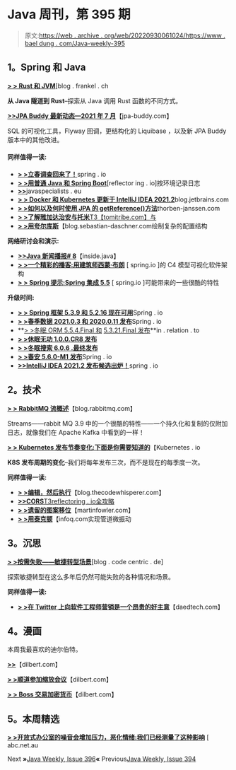 # Java 周刊，第 395 期

> 原文:[https://web . archive . org/web/20220930061024/https://www . bael dung . com/Java-weekly-395](https://web.archive.org/web/20220930061024/https://www.baeldung.com/java-weekly-395)

## **1。Spring 和 Java**

[**> > Rust 和 JVM**](https://web.archive.org/web/20221126230437/https://blog.frankel.ch/start-rust/7/)[blog . frankel . ch

**从 Java 隧道到 Rust**–探索从 Java 调用 Rust 函数的不同方式。

[**>>JPA Buddy 最新动态—2021 年 7 月**](https://web.archive.org/web/20221126230437/https://www.jpa-buddy.com/blog/whats-new-in-jpa-buddy-july-2021/)【jpa-buddy.com】

SQL 的可视化工具，Flyway 回调，更结构化的 Liquibase ，以及新 JPA Buddy 版本中的其他改进。

#### **同样值得一读:**

*   [**> >立春调查回来了！**](https://web.archive.org/web/20221126230437/https://spring.io/blog/2021/07/15/state-of-spring-survey-is-back)spring . io
*   [**> >用普通 Java 和 Spring Boot**](https://web.archive.org/web/20221126230437/https://reflectoring.io/profile-specific-logging-spring-boot/)[reflector ing . io]按环境记录日志
*   [**>>**](https://web.archive.org/web/20221126230437/https://www.javaspecialists.eu/archive/Issue291-Snakes-and-Ladders.html)javaspecialists . eu
*   [**> > Docker 和 Kubernetes 更新于 IntelliJ IDEA 2021.2**](https://web.archive.org/web/20221126230437/https://blog.jetbrains.com/idea/2021/07/docker-and-kubernetes-2021-2/)blog.jetbrains.com
*   [**> >如何以及何时使用 JPA 的 getReference()方法**](https://web.archive.org/web/20221126230437/https://thorben-janssen.com/jpa-getreference/)thorben-janssen.com
*   [**> >了解雅加达治安与托米**T3【tomitribe.com】与](https://web.archive.org/web/20221126230437/https://www.tomitribe.com/blog/understanding-jakarta-security-with-tomee/)
*   [**> >用夸尔库斯**](https://web.archive.org/web/20221126230437/https://blog.sebastian-daschner.com/entries/quarkus-complex-configuration-configmapping)【blog.sebastian-daschner.com绘制复杂的配置结构

**网络研讨会和演示:**

*   [**>>Java 新闻播报# 8**](https://web.archive.org/web/20221126230437/https://inside.java/2021/07/15/insidejava-newscast-008/)【inside.java】
*   [**> >一个精彩的播客:用建筑师西蒙·布朗**](https://web.archive.org/web/20221126230437/https://spring.io/blog/2021/07/15/a-bootiful-podcast-visualizing-software-architecture-with-the-c4-model-with-architect-simon-brown) [ spring.io ]的 C4 模型可视化软件架构
*   [**> > Spring 提示:Spring 集成 5.5**](https://web.archive.org/web/20221126230437/https://spring.io/blog/2021/07/14/spring-tips-some-cool-features-possible-with-spring-integration-5-5) [ spring.io ]可能带来的一些很酷的特性

**升级时间:**

*   [**> > Spring 框架 5.3.9 和 5.2.16 现在可用**](https://web.archive.org/web/20221126230437/https://spring.io/blog/2021/07/14/spring-framework-5-3-9-and-5-2-16-available-now)Spring . io
*   [**> >春季数据 2021.0.3 和 2020.0.11 发布**](https://web.archive.org/web/20221126230437/https://spring.io/blog/2021/07/16/spring-data-2021-0-3-and-2020-0-11-released)Spring . io
*   **[> >冬眠 ORM 5.5.4.Final 和](https://web.archive.org/web/20221126230437/https://in.relation.to/2021/07/19/hibernate-orm-554-release/) [5.3.21.Final 发布](https://web.archive.org/web/20221126230437/https://in.relation.to/2021/07/16/hibernate-orm-5321-final-out/)**in . relation . to
*   [**> >休眠无功 1.0.0.CR8 发布**](https://web.archive.org/web/20221126230437/https://in.relation.to/2021/07/15/hibernate-reactive-1_0_0_CR8/)
*   [**> >冬眠搜索 6.0.6 .最终发布**](https://web.archive.org/web/20221126230437/https://in.relation.to/2021/07/21/hibernate-search-6-0-6-Final/)
*   [**> >春安 5.6.0-M1 发布**](https://web.archive.org/web/20221126230437/https://spring.io/blog/2021/07/19/spring-security-5-6-0-m1-released)Spring . io
*   [**>>IntelliJ IDEA 2021.2 发布候选出炉！**](https://web.archive.org/web/20221126230437/https://blog.jetbrains.com/idea/2021/07/intellij-idea-2021-2-release-candidate/)spring . io

## **2。技术**

[**> > RabbitMQ 流概述**](https://web.archive.org/web/20221126230437/https://blog.rabbitmq.com/posts/2021/07/rabbitmq-streams-overview/)【blog.rabbitmq.com】

Streams——rabbit MQ 3.9 中的一个很酷的特性——一个持久化和复制的仅附加日志，就像我们在 Apache Kafka 中看到的一样！

[**> > Kubernetes 发布节奏变化:下面是你需要知道的**](https://web.archive.org/web/20221126230437/https://kubernetes.io/blog/2021/07/20/new-kubernetes-release-cadence/)【Kubernetes . io

**K8S 发布周期的变化**–我们将每年发布三次，而不是现在的每季度一次。

**同样值得一读:**

*   [**> >编辑，然后执行**](https://web.archive.org/web/20221126230437/https://blog.thecodewhisperer.com/permalink/edit-then-execute#disqus_thread)【blog.thecodewhisperer.com】
*   [**>>CORS**T3reflectoring . io全攻略](https://web.archive.org/web/20221126230437/https://reflectoring.io/complete-guide-to-cors/)
*   [**> >遗留的图案移位**](https://web.archive.org/web/20221126230437/https://martinfowler.com/articles/patterns-legacy-displacement/)【martinfowler.com】
*   [**> >用泰克顿**](https://web.archive.org/web/20221126230437/https://www.infoq.com/articles/microservicilities-tekton/)【infoq.com实现管道微振动

## **3。沉思**

[**> >按需失败——敏捷转型场景**](https://web.archive.org/web/20221126230437/https://blog.codecentric.de/en/2021/07/failure-on-demand-agile-transformation/)[blog . code centric . de]

探索敏捷转型在这么多年后仍然可能失败的各种情况和场景。

**同样值得一读:**

*   [**> >在 Twitter 上向软件工程师营销是一个昂贵的好主意**](https://web.archive.org/web/20221126230437/https://daedtech.com/marketing-to-software-engineers-on-twitter-is-an-expensive-good-idea/)【daedtech.com】

## **4。漫画**

本周我最喜欢的迪尔伯特。

[**>>**](https://web.archive.org/web/20221126230437/https://dilbert.com/strip/2021-07-21)【dilbert.com】

[**> >顺道参加缩放会议**](https://web.archive.org/web/20221126230437/https://dilbert.com/strip/2021-07-22)【dilbert.com】

[**> > Boss 交易加密货币**](https://web.archive.org/web/20221126230437/https://dilbert.com/strip/2021-07-18)【dilbert.com】

## **5。本周精选**

**[> >开放式办公室的噪音会增加压力，恶化情绪:我们已经测量了这种影响](https://web.archive.org/web/20221126230437/https://www.abc.net.au/news/2021-07-06/open-plan-office-noise-increase-stress-worse-mood-new-study/100268440)** [ abc.net.au

Next **»**[Java Weekly, Issue 396](/web/20221126230437/https://www.baeldung.com/java-weekly-396)**«** Previous[Java Weekly, Issue 394](/web/20221126230437/https://www.baeldung.com/java-weekly-394)